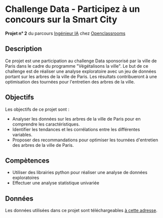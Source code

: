 # Challenge Data - Participez à un concours sur la Smart City

**Projet n° 2** du parcours [Ingénieur IA](https://openclassrooms.com/fr/paths/188-ingenieur-ia) chez [Openclassrooms](https://openclassrooms.com/fr/)

## Description
Ce projet est une participation au challenge Data sponsorisé par la ville de Paris dans le cadre du programme "Végétalisons la ville". Le but de ce challenge est de réaliser une analyse exploratoire avec un jeu de données portant sur les arbres de la ville de Paris. Les résultats contribueront à une optimisation des tournées pour l'entretien des arbres de la ville. 

## Objectifs
 Les objectifs de ce projet sont :

- Analyser les données sur les arbres de la ville de Paris pour en comprendre les caractéristiques.
- Identifier les tendances et les corrélations entre les différentes variables.
- Proposer des recommandations pour optimiser les tournées d'entretien des arbres de la ville de Paris.

## Compètences
 - Utiliser des librairies python pour réaliser une analyse de données exploratoires
 - Effectuer une analyse statistique univariée

 ## Données

Les données utilisées dans ce projet sont téléchargeables <a href = https://s3-eu-west-1.amazonaws.com/static.oc-static.com/prod/courses/files/AI+Engineer/Project+2+Participez+%C3%A0+un+concours+sur+la+Smart+City/p2-arbres-fr.csv>à cette adresse</a>.
